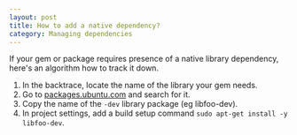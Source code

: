 ```yaml
---
layout: post
title: How to add a native dependency?
category: Managing dependencies
---
```


If your gem or package requires presence of a native library dependency, here's an algorithm how to track it down.

1. In the backtrace, locate the name of the library your gem needs.
2. Go to [packages.ubuntu.com](http://packages.ubuntu.com) and search for it.
3. Copy the name of the `-dev` library package (eg libfoo-dev).
4. In project settings, add a build setup command `sudo apt-get install -y libfoo-dev`.
